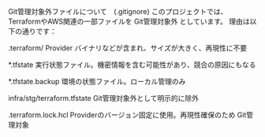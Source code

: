 Git管理対象外ファイルについて　(.gitignore) このプロジェクトでは、TerraformやAWS関連の一部ファイルを Git管理対象外 としています。
理由は以下の通りです：

.terraform/ Provider
バイナリなどが含まれ、サイズが大きく、再現性に不要

*.tfstate 
実行状態ファイル。機密情報を含む可能性があり、競合の原因にもなる

*.tfstate.backup 
環境の状態ファイル。ローカル管理のみ

infra/stg/terraform.tfstate
Git管理対象外として明示的に除外

.terraform.lock.hcl
Providerのバージョン固定に使用。再現性確保のため Git管理対象
